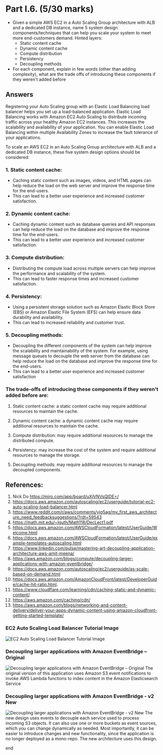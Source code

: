 # Part I.6. (5/30 marks)

- Given a simple AWS EC2 in a Auto Scaling Group architecture with ALB and a dedicated DB instance, name 5 system design components/techniques that can help you scale your system to meet more end-customers demand. Hinted layers:
  - Static content cache
  - Dynamic content cache
  - Compute distribution
  - Persistency
  - Decoupling methods
- For each component, explain in few words (other than adding complexity), what are the trade offs of introducing these components if they weren't added before

## Answers
Registering your Auto Scaling group with an Elastic Load Balancing load balancer helps you set up a load-balanced application. Elastic Load Balancing works with Amazon EC2 Auto Scaling to distribute incoming traffic across your healthy Amazon EC2 instances. This increases the scalability and availability of your application. You can enable Elastic Load Balancing within multiple Availability Zones to increase the fault tolerance of your applications. 

To scale an AWS EC2 in an Auto Scaling Group architecture with ALB and a dedicated DB instance, these five system design options should be considered: 
### 1.	Static content cache:
- Caching static content such as images, videos, and HTML pages can help reduce the load on the web server and improve the response time for the end-users. 
- This can lead to a better user experience and increased customer satisfaction.

### 2.	Dynamic content cache:
- Caching dynamic content such as database queries and API responses can help reduce the load on the database and improve the response time for the end-users.
- This can lead to a better user experience and increased customer satisfaction.

### 3.	Compute distribution:
- Distributing the compute load across multiple servers can help improve the performance and scalability of the system. 
- This can lead to faster response times and increased customer satisfaction.

### 4.	Persistency: 
- Using a persistent storage solution such as Amazon Elastic Block Store (EBS) or Amazon Elastic File System (EFS) can help ensure data durability and availability. 
- This can lead to increased reliability and customer trust.

### 5.	Decoupling methods: 
- Decoupling the different components of the system can help improve the scalability and maintainability of the system. For example, using message queues to decouple the web server from the database can help reduce the load on the database and improve the response time for the end-users.
- This can lead to a better user experience and increased customer satisfaction

### The trade-offs of introducing these components if they weren't added before are:

1.	Static content cache: a static content cache may require additional resources to maintain the cache.

2.	Dynamic content cache:  a dynamic content cache may require additional resources to maintain the cache.

3.	Compute distribution: may require additional resources to manage the distributed compute.

4.	Persistency:  may increase the cost of the system and require additional resources to manage the storage.

5.	Decoupling methods: may require additional resources to manage the decoupled components.

## References:
1.	Nick Do https://miro.com/app/board/uXjVNVsQIDE=/
2.	https://docs.aws.amazon.com/autoscaling/ec2/userguide/tutorial-ec2-auto-scaling-load-balancer.html 
3.	https://www.reddit.com/r/aws/comments/yjg5ag/my_first_aws_architecture_need_feedbacksuggestions/?rdt=59543
4.	https://math.mit.edu/~lguth/Math118/DecLect1.pdf
5.	https://docs.aws.amazon.com/AWSCloudFormation/latest/UserGuide/Welcome.html
6.	https://docs.aws.amazon.com/AWSCloudFormation/latest/UserGuide/example-templates-autoscaling.html
7.	https://www.linkedin.com/pulse/mastering-art-decoupling-application-architecture-aws-amit-meena/
8.	https://aws.amazon.com/blogs/compute/decoupling-larger-applications-with-amazon-eventbridge/ 
9.	https://docs.aws.amazon.com/autoscaling/ec2/userguide/as-scale-based-on-demand.html
10.	https://docs.aws.amazon.com/AmazonCloudFront/latest/DeveloperGuide/cache-hit-ratio.html.
11.	https://www.cloudflare.com/learning/cdn/caching-static-and-dynamic-content/.
12.	https://aws.amazon.com/caching/cdn/
13.	https://aws.amazon.com/blogs/networking-and-content-delivery/deliver-your-apps-dynamic-content-using-amazon-cloudfront-getting-started-template/


### EC2 Auto Scaling Load Balancer Tutorial Image

![EC2 Auto Scaling Load Balancer Tutorial Image](../A2_Notes/ec2-auto-scaling-load-balancer-elb-tutorial-architecture-diagram.png)


### Decoupling larger applications with Amazon EventBridge – Original

![Decoupling larger applications with Amazon EventBridge – Original ](<../A2_Notes/Decoupling larger applications with Amazon EventBridge - v1 Original.png>)
The original version of this application uses Amazon S3 event notifications to invoke AWS Lambda functions to index content in the Amazon Elasticsearch Service


### Decoupling larger applications with Amazon EventBridge - v2 New

![Decoupling larger applications with Amazon EventBridge - v2 New](<../A2_Notes/Decoupling larger applications with Amazon EventBridge - v2 New.png>)
The new design uses events to decouple each service used to process incoming S3 objects. It can also use one or more buckets as event sources, which you can change dynamically as needed. Most importantly, it can be easier to introduce changes and new functionality, since the application is no longer deployed as a mono-repo. The new architecture uses this design.


end
